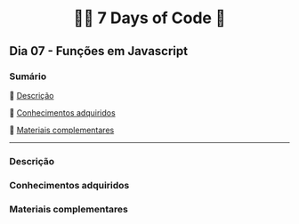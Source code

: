 <h1 align="center"> 👩‍💻 7 Days of Code 🤖 </h1>

<h2>Dia 07 - Funções em Javascript</h2>

### Sumário 

:small_blue_diamond: [Descrição](#descrição)

:small_blue_diamond: [Conhecimentos adquiridos](#conhecimentos-adquiridos)

:small_blue_diamond: [Materiais complementares](#materiais-complementares)

---
### Descrição

### Conhecimentos adquiridos

### Materiais complementares

